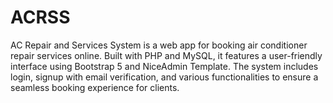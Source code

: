 # ACRSS
 AC Repair and Services System is a web app for booking air conditioner repair services online. Built with PHP and MySQL, it features a user-friendly interface using Bootstrap 5 and NiceAdmin Template. The system includes login, signup with email verification, and various functionalities to ensure a seamless booking experience for clients.
